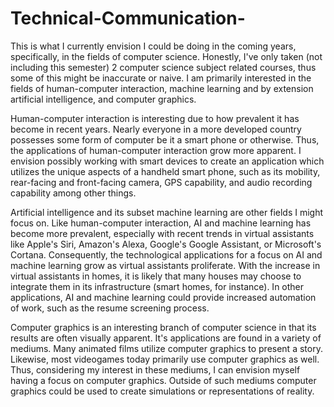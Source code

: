 # Technical-Communication-
This is what I currently envision I could be doing in the coming years, specifically, in the fields of computer science. Honestly, I've only taken (not including this semester) 2 computer science subject related courses, thus some of this might be inaccurate or naive.
I am primarily interested in the fields of human-computer interaction, machine learning and by extension artificial intelligence, and computer graphics.

Human-computer interaction is interesting due to how prevalent it has become in recent years. Nearly everyone in a more developed country possesses some form of computer be it a smart phone or otherwise. Thus, the applications of human-computer interaction grow more apparent. I envision possibly working with smart devices to create an application which utilizes the unique aspects of a handheld smart phone, such as its mobility, rear-facing and front-facing camera, GPS capability, and audio recording capability among other things.

Artificial intelligence and its subset machine learning are other fields I might focus on. Like human-computer interaction, AI and machine learning has become more prevalent, especially with recent trends in virtual assistants like Apple's Siri, Amazon's Alexa, Google's Google Assistant, or Microsoft's Cortana. Consequently, the technological applications for a focus on AI and machine learning grow as virtual assistants proliferate. With the increase in virtual assistants in homes, it is likely that many houses may choose to integrate them in its infrastructure (smart homes, for instance). In other applications, AI and machine learning could provide increased automation of work, such as the resume screening process.

Computer graphics is an interesting branch of computer science in that its results are often visually apparent. It's applications are found in a variety of mediums. Many animated films utilize computer graphics to present a story. Likewise, most videogames today primarily use computer graphics as well. Thus, considering my interest in these mediums, I can envision myself having a focus on computer graphics. Outside of such mediums computer graphics could be used to create simulations or representations of reality. 


